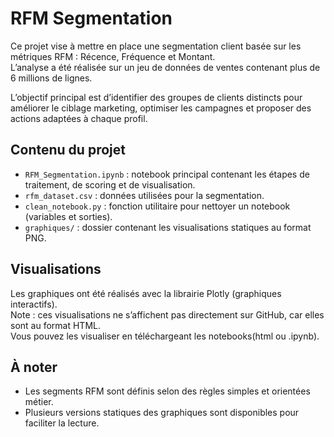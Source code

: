 # RFM Segmentation

Ce projet vise à mettre en place une segmentation client basée sur les métriques RFM : Récence, Fréquence et Montant.  
L’analyse a été réalisée sur un jeu de données de ventes contenant plus de 6 millions de lignes.

L’objectif principal est d’identifier des groupes de clients distincts pour améliorer le ciblage marketing, optimiser les campagnes et proposer des actions adaptées à chaque profil.

## Contenu du projet

- `RFM_Segmentation.ipynb` : notebook principal contenant les étapes de traitement, de scoring et de visualisation.
- `rfm_dataset.csv` : données utilisées pour la segmentation.
- `clean_notebook.py` : fonction utilitaire pour nettoyer un notebook (variables et sorties).
- `graphiques/` : dossier contenant les visualisations statiques au format PNG.

## Visualisations

Les graphiques ont été réalisés avec la librairie Plotly (graphiques interactifs).  
Note : ces visualisations ne s’affichent pas directement sur GitHub, car elles sont au format HTML.  
Vous pouvez les visualiser en téléchargeant les notebooks(html ou .ipynb). 

## À noter

- Les segments RFM sont définis selon des règles simples et orientées métier.
- Plusieurs versions statiques des graphiques sont disponibles pour faciliter la lecture.

